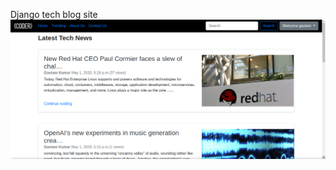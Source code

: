 Django tech blog  site
![alt text](https://github.com/GK-SVG/IamCODER/blob/master/blog/static/blog/coderscreenshot.png)
